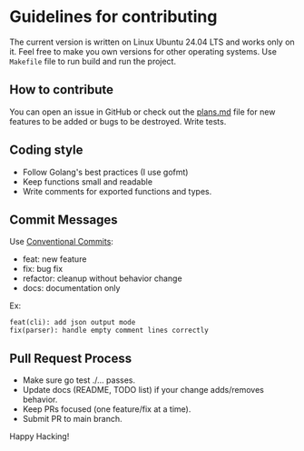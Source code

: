 # Guidelines for contributing

The current version is written on Linux Ubuntu 24.04 LTS and works only on it. Feel free to make
you own versions for other operating systems. Use `Makefile` file to run build and run the project.

## How to contribute

You can open an issue in GitHub or check out the [plans.md](plans.md) file for new features to be added or bugs to be destroyed. Write tests.

## Coding style

- Follow Golang's best practices (I use gofmt)
- Keep functions small and readable
- Write comments for exported functions and types.

## Commit Messages

Use [Conventional Commits](https://www.conventionalcommits.org/):

- feat: new feature
- fix: bug fix
- refactor: cleanup without behavior change
- docs: documentation only

Ex:

```
feat(cli): add json output mode
fix(parser): handle empty comment lines correctly
```

## Pull Request Process

- Make sure go test ./... passes.
- Update docs (README, TODO list) if your change adds/removes behavior.
- Keep PRs focused (one feature/fix at a time).
- Submit PR to main branch.

Happy Hacking!

